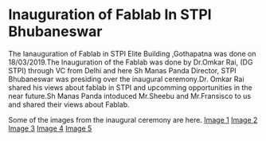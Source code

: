 # Inauguration of Fablab In STPI Bhubaneswar 

 The Ianauguration of Fablab in STPI Elite Building ,Gothapatna was done on 18/03/2019.The Inauguration of the Fablab was done by Dr.Omkar Rai, (DG STPI) through VC from Delhi and here Sh Manas Panda Director, STPI Bhubaneswar was presiding over the inaugural ceremony.Dr. Omkar Rai shared his views about fablab in STPI and upcomming opportunities in the near future.Sh Manas Panda intoduced Mr.Sheebu and Mr.Fransisco to us and shared their views about Fablab.

Some of the images from the inaugural ceremony are here.
[Image 1](img/1.jpg)
[Image 2](img/2.jpg)
[Image 3](img/3.jpg)
[Image 4](img/4.jpg)
[Image 5](img/5.jpg)